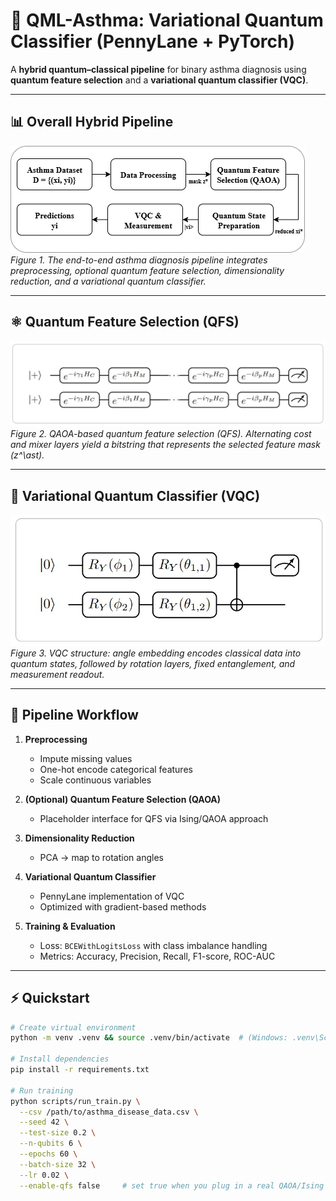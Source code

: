 # 🧪 QML-Asthma: Variational Quantum Classifier (PennyLane + PyTorch)

A **hybrid quantum–classical pipeline** for binary asthma diagnosis using **quantum feature selection** and a **variational quantum classifier (VQC)**.

---

## 📊 Overall Hybrid Pipeline

![Hybrid quantum–classical pipeline](fig1.png)  
*Figure 1. The end-to-end asthma diagnosis pipeline integrates preprocessing, optional quantum feature selection, dimensionality reduction, and a variational quantum classifier.*

---

## ⚛️ Quantum Feature Selection (QFS)

![QAOA Feature Selection](fig2.jpeg)  
*Figure 2. QAOA-based quantum feature selection (QFS). Alternating cost and mixer layers yield a bitstring that represents the selected feature mask \(z^\ast\).*

---

## 🔗 Variational Quantum Classifier (VQC)

![VQC Structure](fig3.jpeg)  
*Figure 3. VQC structure: angle embedding encodes classical data into quantum states, followed by rotation layers, fixed entanglement, and measurement readout.*

---

## 🚀 Pipeline Workflow

1. **Preprocessing**  
   - Impute missing values  
   - One-hot encode categorical features  
   - Scale continuous variables  

2. **(Optional) Quantum Feature Selection (QAOA)**  
   - Placeholder interface for QFS via Ising/QAOA approach  

3. **Dimensionality Reduction**  
   - PCA → map to rotation angles  

4. **Variational Quantum Classifier**  
   - PennyLane implementation of VQC  
   - Optimized with gradient-based methods  

5. **Training & Evaluation**  
   - Loss: `BCEWithLogitsLoss` with class imbalance handling  
   - Metrics: Accuracy, Precision, Recall, F1-score, ROC-AUC  

---

## ⚡ Quickstart

```bash
# Create virtual environment
python -m venv .venv && source .venv/bin/activate  # (Windows: .venv\Scripts\activate)

# Install dependencies
pip install -r requirements.txt

# Run training
python scripts/run_train.py \
  --csv /path/to/asthma_disease_data.csv \
  --seed 42 \
  --test-size 0.2 \
  --n-qubits 6 \
  --epochs 60 \
  --batch-size 32 \
  --lr 0.02 \
  --enable-qfs false     # set true when you plug in a real QAOA/Ising QFS
